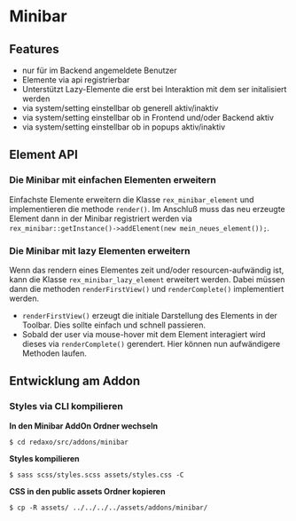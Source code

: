 # Minibar

## Features

- nur für im Backend angemeldete Benutzer
- Elemente via api registrierbar
- Unterstützt Lazy-Elemente die erst bei Interaktion mit dem ser initalisiert werden
- via system/setting einstellbar ob generell aktiv/inaktiv
- via system/setting einstellbar ob in Frontend und/oder Backend aktiv
- via system/setting einstellbar ob in popups aktiv/inaktiv

## Element API

### Die Minibar mit einfachen Elementen erweitern

Einfachste Elemente erweitern die Klasse `rex_minibar_element` und implementieren die methode `render()`.
Im Anschluß muss das neu erzeugte Element dann in der Minibar registriert werden via `rex_minibar::getInstance()->addElement(new mein_neues_element());`.

### Die Minibar mit lazy Elementen erweitern

Wenn das rendern eines Elementes zeit und/oder resourcen-aufwändig ist, kann die Klasse `rex_minibar_lazy_element` erweitert werden. Dabei müssen dann die methoden `renderFirstView()` und `renderComplete()` implementiert werden.
- `renderFirstView()` erzeugt die initiale Darstellung des Elements in der Toolbar. Dies sollte einfach und schnell passieren.
- Sobald der user via mouse-hover mit dem Element interagiert wird dieses via `renderComplete()` gerendert. Hier können nun aufwändigere Methoden laufen.

## Entwicklung am Addon

### Styles via CLI kompilieren

**In den Minibar AddOn Ordner wechseln**
```
$ cd redaxo/src/addons/minibar
```

**Styles kompilieren**
```
$ sass scss/styles.scss assets/styles.css -C
```

**CSS in den public assets Ordner kopieren**
```
$ cp -R assets/ ../../../../assets/addons/minibar/
```
